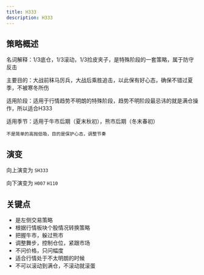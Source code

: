 ```yaml
---
title: H333
description: H333
---
```


## 策略概述

名词解释：1/3底仓，1/3滚动，1/3捡皮夹子，是特殊阶段的一套策略，属于防守反击

主要目的：大战前秣马厉兵，大战后乘胜追击，以此保有好心态，确保不错过夏季，不被寒冬所伤

适用阶段：适用于行情趋势不明朗的特殊阶段，趋势不明阶段最忌讳的就是满仓操作，所以适合H333

适用季节：适用于牛市后期（夏末秋初），熊市后期（冬末春初）

`不是简单的高抛低吸，目的是保护心态，调整节奏`

## 演变

向上演变为 `SH333`

向下演变为 `H007` `H110`

## 关键点

* 是左侧交易策略
* 根据行情板块个股情况转换策略
* 把握牛市，躲过熊市
* 调整舞步，控制仓位，紧跟市场
* 不问价格，只问幅度
* 适合行情处于不太明朗的时候
* 不可以滚动到满仓，不滚动就滚蛋
